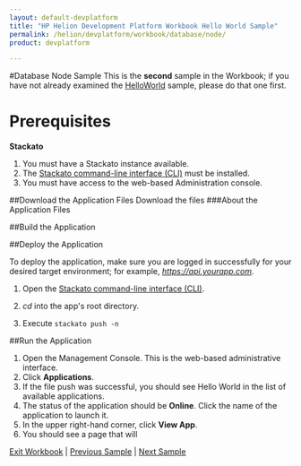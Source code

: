```yaml
---
layout: default-devplatform
title: "HP Helion Development Platform Workbook Hello World Sample"
permalink: /helion/devplatform/workbook/database/node/
product: devplatform

---
```

#Database Node Sample
This is the **second** sample in the Workbook; if you have not already examined the [HelloWorld](/helion/devplatform/workbook/helloWorld/node/) sample, please do that one first.
# Prerequisites
**Stackato**

1. You must have a Stackato instance available. 
2. The  [Stackato command-line interface (CLI)](http://docs.stackato.com/user/client/index.html#client) must be installed. 
3. You must have access to the web-based Administration console.

##Download the Application Files
Download the files 
###About the Application Files

##Build the Application



##Deploy the Application

To deploy the application, make sure you are logged in successfully for your desired target environment; for example, *https://api.yourapp.com*.

1. Open the  [Stackato command-line interface (CLI)](http://docs.stackato.com/user/client/index.html#client).

2. *cd* into the app's root directory.
3. Execute `stackato push -n` 

##Run the Application

1. Open the Management Console. This is the web-based administrative interface.
2. Click **Applications**.
3. If the file push was successful, you should see Hello World in the list of available applications. 
4. The status of the application should be **Online**. Click the name of the application to launch it. 
5. In the upper right-hand corner, click **View App**.
6. You should see a page that will 



[Exit Workbook](/helion/devplatform/) | [Previous Sample](/helion/devplatform/workbook/helloworld/node/) | [Next Sample](/helion/devplatform/workbook/messaging/node/)